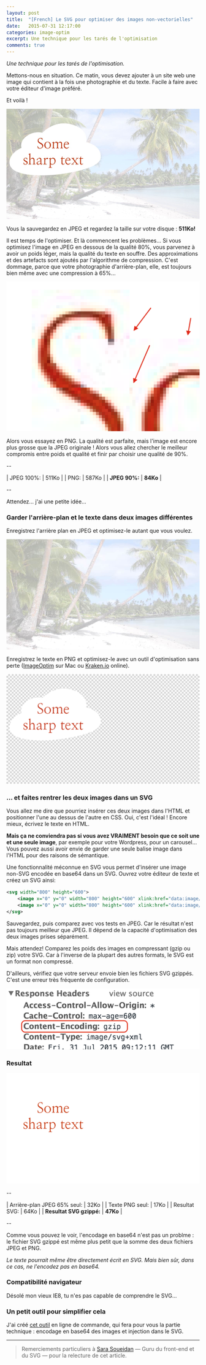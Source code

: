 ```yaml
---
layout: post
title:  "[French] Le SVG pour optimiser des images non-vectorielles"
date:   2015-07-31 12:17:00
categories: image-optim
excerpt: Une technique pour les tarés de l'optimisation
comments: true
---
```


*Une technique pour les tarés de l'optimisation.*


Mettons-nous en situation. Ce matin, vous devez ajouter à un site web une image qui contient à la fois une photographie et du texte. Facile à faire avec votre éditeur d'image préféré.

Et voilà !

![Just created image](/assets/optimized-90.jpg)

Vous la sauvegardez en JPEG et regardez la taille sur votre disque : **511Ko!**

Il est temps de l'optimiser. Et là commencent les problèmes... Si vous optimisez l'image en JPEG en dessous de la qualité 80%, vous parvenez à avoir un poids léger, mais la qualité du texte en souffre. Des approximations et des artefacts sont ajoutés par l'algorithme de compression. C'est dommage, parce que votre photographie d'arrière-plan, elle, est toujours bien même avec une compression à 65%...

![JPEG encoding artefacts](/assets/not-so-sharp.png)

Alors vous essayez en PNG. La qualité est parfaite, mais l'image est encore plus grosse que la JPEG originale ! Alors vous allez chercher le meilleur compromis entre poids et qualité et finir par choisir une qualité de 90%.

--

| JPEG 100%:                        | 511Ko    |
| PNG:                              | 587Ko    |
| **JPEG 90%:**                     | **84Ko** |

--

Attendez... j'ai une petite idée...


### Garder l'arrière-plan et le texte dans deux images différentes

Enregistrez l'arrière plan en JPEG et optimisez-le autant que vous voulez.

![optimized background](/assets/background-65.jpg)

Enregistrez le texte en PNG et optimisez-le avec un outil d'optimisation sans perte ([ImageOptim][ImageOptim] sur Mac ou [Kraken.io][Kraken.io] online).

![optimized text](/assets/text-alone.png)


### ... et faites rentrer les deux images dans un SVG

Vous allez me dire que pourriez insérer ces deux images dans l'HTML et positionner l'une au dessus de l'autre en CSS. Oui, c'est l'idéal ! Encore mieux, écrivez le texte en HTML.

**Mais ça ne conviendra pas si vous avez VRAIMENT besoin que ce soit une et une seule image**, par exemple pour votre Wordpress, pour un carousel... Vous pouvez aussi avoir envie de garder une seule balise image dans l'HTML pour des raisons de sémantique.

Une fonctionnalité méconnue en SVG vous permet d'insérer une image non-SVG encodée en base64 dans un SVG. Ouvrez votre éditeur de texte et créez un SVG ainsi:

```xml
<svg width="800" height="600">
    <image x="0" y="0" width="800" height="600" xlink:href="data:image/jpg;base64,{{base64-encoded-background}}" />
    <image x="0" y="0" width="800" height="600" xlink:href="data:image/png;base64,{{base64-encoded-top}}" />
</svg>
```

Sauvegardez, puis comparez avec vos tests en JPEG. Car le résultat n'est pas toujours meilleur que JPEG. Il dépend de la capacité d'optimisation des deux images prises séparément.

Mais attendez! Comparez les poids des images en compressant (gzip ou zip) votre SVG. Car à l'inverse de la plupart des autres formats, le SVG est un format non compressé.

D'ailleurs, vérifiez que votre serveur envoie bien les fichiers SVG gzippés. C'est une erreur très fréquente de configuration.

![check gzip compression](/assets/gzip.png)


### Resultat

![result svg file](/assets/result.svg)

--

| Arrière-plan JPEG 65% seul:       | 32Ko     |
| Texte PNG seul:                   | 17Ko     |
| Resultat SVG:                     | 64Ko     |
| **Resultat SVG gzippé:**          | **47Ko** |

--

Comme vous pouvez le voir, l'encodage en base64 n'est pas un problme : le fichier SVG gzippé est même plus petit que la somme des deux fichiers JPEG et PNG.

*Le texte pourrait même être directement écrit en SVG. Mais bien sûr, dans ce cas, ne l'encodez pas en base64.*


### Compatibilité navigateur

Désolé mon vieux IE8, tu n'es pas capable de comprendre le SVG...


### Un petit outil pour simplifier cela

J'ai créé [cet outil][svg-image-merge] en ligne de commande, qui fera pour vous la partie technique : encodage en base64 des images et injection dans le SVG.


-----

> Remerciements particuliers à <a target="_blank" href="https://twitter.com/sarasoueidan">Sara Soueidan</a> — Guru du front-end et du SVG — pour la relecture de cet article.


[svg-image-merge]:      https://github.com/gmetais/svg-image-merge
[ImageOptim]:           https://imageoptim.com/fr.html
[Kraken.io]:            https://kraken.io/
